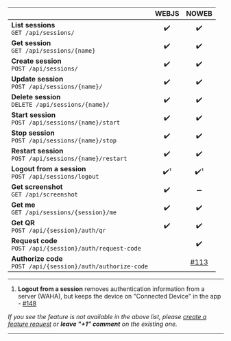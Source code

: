 |                                                                   | WEBJS |                          NOWEB                          |
|-------------------------------------------------------------------|:-----:|:-------------------------------------------------------:|
| **List sessions** <br> `GET /api/sessions/`                       |  ✔️   |                           ✔️                            |
| **Get session** <br> `GET /api/sessions/{name}`                   |  ✔️   |                           ✔️                            |
| **Create session** <br> `POST /api/sessions/`                     |  ✔️   |                           ✔️                            |
| **Update session** <br> `POST /api/sessions/{name}/`              |  ✔️   |                           ✔️                            |
| **Delete session** <br> `DELETE /api/sessions/{name}/`            |  ✔️   |                           ✔️                            |
| **Start session** <br> `POST /api/sessions/{name}/start`          |  ✔️   |                           ✔️                            |
| **Stop session**  <br> `POST /api/sessions/{name}/stop`           |  ✔️   |                           ✔️                            |
| **Restart session** <br> `POST /api/sessions/{name}/restart`      |  ✔️   |                           ✔️                            |
| **Logout from a session** <br> `POST /api/sessions/logout`        |  ✔️¹  |                           ✔️¹                           |
| **Get screenshot** <br> `GET /api/screenshot`                     |  ✔️   |                            ➖                            |
| **Get me** <br> `GET /api/sessions/{session}/me`                  |  ✔️   |                           ✔️                            |
| **Get QR** <br> `POST /api/{session}/auth/qr`                     |  ✔️   |                           ✔️                            |
| **Request code** <br> `POST /api/{session}/auth/request-code`     |       |                           ✔️                            |
| **Authorize code** <br> `POST /api/{session}/auth/authorize-code` |       | ️[#113](https://github.com/devlikeapro/waha/issues/113) |

****
1. **Logout from a session** removes authentication information from a server (WAHA), 
but keeps the device on "Connected Device" in the app - [#148](https://github.com/devlikeapro/waha/issues/148)

_If you see the feature is not available in the above list, please [create a feature request](https://github.com/devlikeapro/waha/issues/new/choose) or **leave "+1" comment** on the existing one._

****
